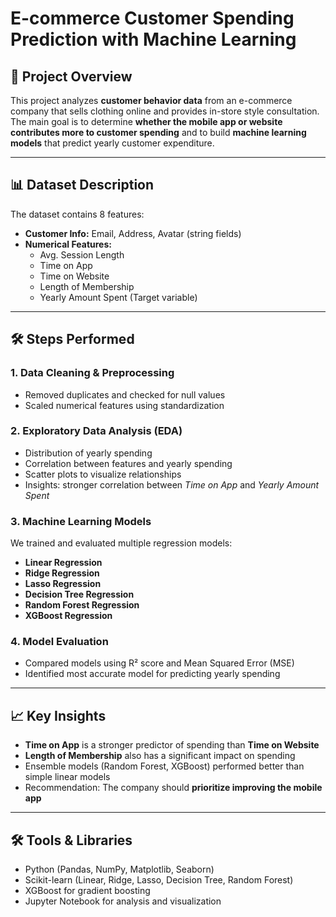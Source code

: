 # E-commerce Customer Spending Prediction with Machine Learning  

## 📌 Project Overview  
This project analyzes **customer behavior data** from an e-commerce company that sells clothing online and provides in-store style consultation.  
The main goal is to determine **whether the mobile app or website contributes more to customer spending** and to build **machine learning models** that predict yearly customer expenditure.  

---

## 📊 Dataset Description  
The dataset contains 8 features:  

- **Customer Info:** Email, Address, Avatar (string fields)  
- **Numerical Features:**  
  - Avg. Session Length  
  - Time on App  
  - Time on Website  
  - Length of Membership  
  - Yearly Amount Spent (Target variable)  

---

## 🛠️ Steps Performed  

### 1. Data Cleaning & Preprocessing  
- Removed duplicates and checked for null values  
- Scaled numerical features using standardization  

### 2. Exploratory Data Analysis (EDA)  
- Distribution of yearly spending  
- Correlation between features and yearly spending  
- Scatter plots to visualize relationships  
- Insights: stronger correlation between *Time on App* and *Yearly Amount Spent*  

### 3. Machine Learning Models  
We trained and evaluated multiple regression models:  
- **Linear Regression**  
- **Ridge Regression**  
- **Lasso Regression**  
- **Decision Tree Regression**  
- **Random Forest Regression**  
- **XGBoost Regression**  

### 4. Model Evaluation  
- Compared models using R² score and Mean Squared Error (MSE)  
- Identified most accurate model for predicting yearly spending  

---

## 📈 Key Insights  
- **Time on App** is a stronger predictor of spending than **Time on Website**  
- **Length of Membership** also has a significant impact on spending  
- Ensemble models (Random Forest, XGBoost) performed better than simple linear models  
- Recommendation: The company should **prioritize improving the mobile app**  

---

## 🛠️ Tools & Libraries  
- Python (Pandas, NumPy, Matplotlib, Seaborn)  
- Scikit-learn (Linear, Ridge, Lasso, Decision Tree, Random Forest)  
- XGBoost for gradient boosting  
- Jupyter Notebook for analysis and visualization 
